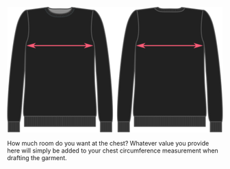 ![Brustzugabe](chestease.svg)

How much room do you want at the chest? Whatever value you provide here will simply be added to your chest circumference measurement when drafting the garment.
